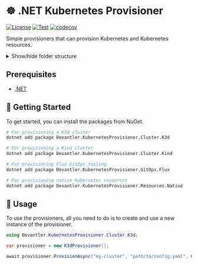 # ☸️ .NET Kubernetes Provisioner

[![License](https://img.shields.io/badge/License-Apache_2.0-blue.svg)](https://opensource.org/licenses/Apache-2.0)
[![Test](https://github.com/devantler/dotnet-kubernetes-provisioner/actions/workflows/test.yaml/badge.svg)](https://github.com/devantler/dotnet-kubernetes-provisioner/actions/workflows/test.yaml)
[![codecov](https://codecov.io/gh/devantler/dotnet-kubernetes-provisioner/graph/badge.svg?token=RhQPb4fE7z)](https://codecov.io/gh/devantler/dotnet-kubernetes-provisioner)

Simple provisioners that can provision Kubernetes and Kubernetes resources.

<details>
  <summary>Show/hide folder structure</summary>

<!-- readme-tree start -->
```
.
├── .github
│   └── workflows
├── Devantler.KubernetesProvisioner.Cluster.Core
├── Devantler.KubernetesProvisioner.Cluster.K3d
├── Devantler.KubernetesProvisioner.Cluster.K3d.Tests
│   ├── K3dProvisionerTests
│   └── assets
├── Devantler.KubernetesProvisioner.Cluster.Kind
├── Devantler.KubernetesProvisioner.Cluster.Kind.Tests
│   ├── KindProvisionerTests
│   └── assets
├── Devantler.KubernetesProvisioner.GitOps.Core
├── Devantler.KubernetesProvisioner.GitOps.Flux
├── Devantler.KubernetesProvisioner.GitOps.Flux.Tests
│   ├── FluxProvisionerTests
│   └── assets
│       └── k8s
│           ├── apps
│           ├── clusters
│           │   └── test-flux-cluster
│           │       └── flux-system
│           └── infrastructure
│               └── controllers
├── Devantler.KubernetesProvisioner.Resources.Native
└── Devantler.KubernetesProvisioner.Resources.Native.Tests
    ├── KubernetesResourceProvisionerTests
    └── assets

28 directories
```
<!-- readme-tree end -->

</details>

## Prerequisites

- [.NET](https://dotnet.microsoft.com/en-us/)

## 🚀 Getting Started

To get started, you can install the packages from NuGet.

```bash
# For provisioning a K3d cluster
dotnet add package Devantler.KubernetesProvisioner.Cluster.K3d

# For provisioning a Kind cluster
dotnet add package Devantler.KubernetesProvisioner.Cluster.Kind

# For provisioning Flux GitOps tooling
dotnet add package Devantler.KubernetesProvisioner.GitOps.Flux

# For provisioning native Kubernetes resources
dotnet add package Devantler.KubernetesProvisioner.Resources.Native
```

## 📝 Usage

To use the provisioners, all you need to do is to create and use a new instance of the provisioner.

```csharp
using Devantler.KubernetesProvisioner.Cluster.K3d;

var provisioner = new K3dProvisioner();

await provisioner.ProvisionAsync("my-cluster", "path/to/config.yaml", CancellationToken.None);
```
